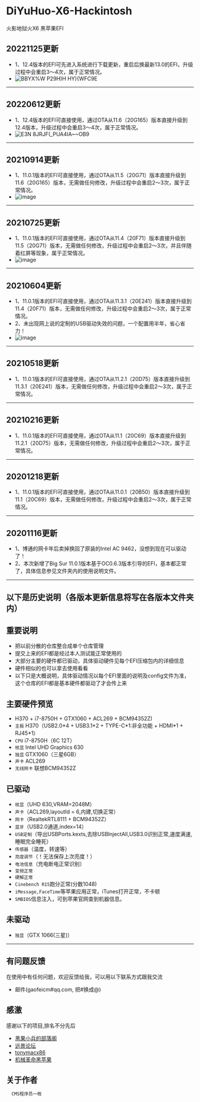 # DiYuHuo-X6-Hackintosh

火影地狱火X6 黑苹果EFI

## 20221125更新
*  1、12.4版本的EFI可先进入系统进行下载更新，重启后换最新13.0的EFI，升级过程中会重启3～4次，属于正常情况。
*  ![BBYX%W P29H)H HY){WFC9E](https://user-images.githubusercontent.com/25575562/203883281-c79412b0-3129-4355-b678-4c3328236ae1.jpg)
***

## 20220612更新
*  1、12.4版本的EFI可直接使用，通过OTA从11.6（20G165）版本直接升级到12.4版本，升级过程中会重启3～4次，属于正常情况。
*  ![E3N 8JRJF(_PUA4IA~~OB9](https://user-images.githubusercontent.com/25575562/173228499-d42bf910-6b4a-4e4c-bc3d-88292189d942.png)
***

## 20210914更新
*  1、11.0.1版本的EFI可直接使用，通过OTA从11.5（20G71）版本直接升级到11.6（20G165）版本，无需做任何修改，升级过程中会重启2～3次，属于正常情况。
*  ![image](https://user-images.githubusercontent.com/25575562/133265894-31921fa1-0470-447d-b886-2d709df88721.png)
***

## 20210725更新
*  1、11.0.1版本的EFI可直接使用，通过OTA从11.4（20F71）版本直接升级到11.5（20G71）版本，无需做任何修改，升级过程中会重启2～3次，并且伴随着红屏等现象，属于正常情况。
*  ![image](https://user-images.githubusercontent.com/25575562/126902848-2539866a-1c1a-42a2-a5a6-4b111da615f4.png)
***

## 20210604更新
*  1、11.0.1版本的EFI可直接使用，通过OTA从11.3.1（20E241）版本直接升级到11.4（20F71）版本，无需做任何修改，升级过程中会重启2～3次，属于正常情况。
*  2、未出现网上说的定制的USB驱动失效的问题，一个配置用半年，省心省力！
*  ![image](https://user-images.githubusercontent.com/25575562/120796845-e4765700-c56d-11eb-94b1-e77d48b954ec.png)
***

## 20210518更新
*  1、11.0.1版本的EFI可直接使用，通过OTA从11.2.1（20D75）版本直接升级到11.3.1（20E241）版本，无需做任何修改，升级过程中会重启2～3次，属于正常情况。
***

## 20210216更新
*  1、11.0.1版本的EFI可直接使用，通过OTA从11.1（20C69）版本直接升级到11.2.1（20D75）版本，无需做任何修改，升级过程中会重启2～3次，属于正常情况。
***

## 20201218更新
*  1、11.0.1版本的EFI可直接使用，通过OTA从11.0.1（20B50）版本直接升级到11.1（20C69）版本，无需做任何修改，升级过程中会重启2～3次，属于正常情况。
***

## 20201116更新
*  1、博通的网卡年后卖掉换回了原装的Intel AC 9462，没想到现在可以驱动了！
*  2、本次新增了Big Sur 11.0.1版本基于OC0.6.3版本引导的EFI，基本都正常了，具体信息参见文件夹内的使用说明文件。
***
## 以下是历史说明（各版本更新信息将写在各版本文件夹内）

## 重要说明
*  把以前分散的仓库整合成单个仓库管理
*  提交上来的EFI都是经过本人测试能正常使用的
*  大部分主要的硬件都已驱动，具体驱动硬件见每个EFI压缩包内的详细信息
*  硬件相似的也可以拿去使用看看
*  以下只是大概说明，具体驱动情况以每个EFI里面的说明及config文件为准，这个仓库的EFI都是基本硬件都驱动了才会传上来

## 主要硬件预览
*    H370 + i7-8750H + GTX1060 + ACL269 + BCM94352Z)
*   `主板` H370（USB2.0\*4 + USB3.1\*2 + TYPE-C\*1:非全功能 + HDMI\*1 + RJ45\*1）
*   `CPU` i7-8750H（6C 12T）
*   `核显` Intel UHD Graphics 630
*   `独显` GTX1060（三星6GB）
*   `声卡` ACL269
*   `无线网卡` 联想BCM94352Z

##  已驱动
*   `核显`（UHD 630,VRAM=2048M）
*   `声卡`（ACL269,layoutId = 6,内建,切换正常）
*   `网卡`（RealtekRTL8111 + BCM94352Z）
*   `蓝牙`（USB2.0通道,index=14）
*   `USB定制`（导出USBPorts.kexts,去除USBInjectAll,USB3.0识别正常,速度满速,睡眠完全睡死）
*   `传感器`（温度，转速等）
*   `亮度调节`（！无法保存上次亮度！）
*   `电池信息`（充电断电正常识别）
*   `变频正常`
*   `硬解正常`
*   `Cinebench R15`跑分正常(分数1048)
*   `iMessage,FaceTime`等苹果应用正常，iTunes打开正常，不卡顿
*   `SMBIOS`信息注入，可到苹果官网查到机器信息。

##  未驱动
*   `独显`（GTX 1066(三星)）

***

## 有问题反馈
在使用中有任何问题，欢迎反馈给我，可以用以下联系方式跟我交流

* 邮件(gaofeicm#qq.com, 把#换成@)

## 感激
感谢以下的项目,排名不分先后

* [黑果小兵的部落阁](https://blog.daliansky.net/)
* [远景论坛](http://bbs.pcbeta.com/)
* [tonymacx86](https://www.tonymacx86.com)
* [机械革命黑苹果](https://www.cmbs-soft.com/)

## 关于作者

```javascript
  CMS程序员一枚
```

